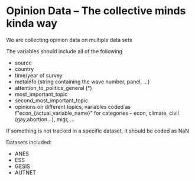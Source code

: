 # Opinion Data – The collective minds kinda way

We are collecting opinion data on multiple data sets


The variables should include all of the following

* source
* country
* time/year of survey
* metainfo (string containing the wave number, panel, ...)
* attention_to_politics_general (*)
* most_important_topic
* second_most_important_topic
* opinions on different topics, variables coded as f"econ_{actual_variable_name}" for categories – econ, climate, civil (gay,abortion...), migr, ...

If something is not tracked in a specific dataset, it should be coded as NaN


Datasets included:
- ANES
- ESS
- GESIS
- AUTNET
